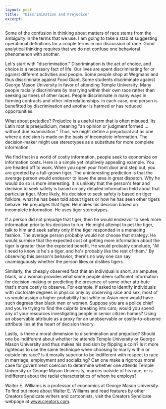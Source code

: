 ```yaml
---
layout: post
title:  "Discrimination and Prejudice"
excerpt:
---
```




Some of the confusion in thinking about matters of race stems from the ambiguity in the terms that we use. I am going to take a stab at suggesting operational definitions for a couple terms in our discussion of race. Good analytical thinking requires that we do not confuse one behavioral phenomenon with another.

Let's start with "discrimination." Discrimination is the act of choice, and choice is a necessary fact of life. Our lives are spent discriminating for or against different activities and people. Some people shop at Wegmans and thus discriminate against Food Giant. Some students discriminate against George Mason University in favor of attending Temple University. Many people racially discriminate by marrying within their own race rather than seeking partners of other races. People discriminate in many ways in forming contracts and other interrelationships. In each case, one person is benefitted by discrimination and another is harmed or has reduced opportunities.

What about prejudice? Prejudice is a useful term that is often misused. Its Latin root is praejudicium, meaning "an opinion or judgment formed ... without due examination." Thus, we might define a prejudicial act as one where a decision is made on the basis of incomplete information. The decision-maker might use stereotypes as a substitute for more complete information.

We find that in a world of costly information, people seek to economize on information costs. Here is a simple yet intuitively appealing example. You are headed off to work. When you open your front door and step out, you are greeted by a full-grown tiger. The uninteresting prediction is that the average person would endeavor to leave the area in great dispatch. Why he would do so is more interesting. It is unlikely that the person's fear and decision to seek safety is based on any detailed information held about that particular tiger. More likely, his decision to seek safety is based on tiger folklore, what he has been told about tigers or how he has seen other tigers behave. He prejudges that tiger. He makes his decision based on incomplete information. He uses tiger stereotypes.

If a person did not prejudge that tiger, then he would endeavor to seek more information prior to his decision to run. He might attempt to pet the tiger, talk to him and seek safety only if the tiger responded in a menacing fashion. The average person probably would not choose that strategy. He would surmise that the expected cost of getting more information about the tiger is greater than the expected benefit. He would probably conclude, "All I need to know is he's a tiger, and he's probably like the rest of them." By observing this person's behavior, there's no way one can say unambiguously whether the person likes or dislikes tigers.

Similarly, the cheaply observed fact that an individual is short, an amputee, black, or a woman provides what some people deem sufficient information for decision-making or predicting the presence of some other attribute that's more costly to observe. For example, if asked to identify individuals with doctorate degrees in physics only by observing race and sex, most of us would assign a higher probability that white or Asian men would have such degrees than black men or women. Suppose you are a police chief and you're trying to find the culprits breaking into cars, would you spend any of your resources investigating people in senior citizen homes? Using an observable attribute as a proxy for an unobservable or costly-to-observe attribute lies at the heart of decision theory.

Lastly, is there a moral dimension to discrimination and prejudice? Should one be indifferent about whether he attends Temple University or George Mason University and thus makes his decision by flipping a coin? Is it more righteous to use the same technique when choosing to marry within or outside his race? Is it morally superior to be indifferent with respect to race in marriage, employment and socializing? Can one make a rigorous moral case for government coercion to determine whether one attends Temple University or George Mason University, marries outside of his race, or is indifferent about the racial characteristics of whom he employs?

Walter E. Williams is a professor of economics at George Mason University. To find out more about Walter E. Williams and read features by other Creators Syndicate writers and cartoonists, visit the Creators Syndicate webpage at www.creators.com.
